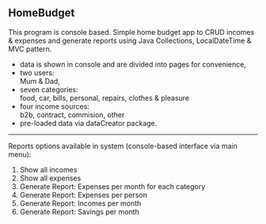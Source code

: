 ## HomeBudget  

This program is console based. 
Simple home budget app to CRUD incomes & expenses and generate reports using Java Collections, LocalDateTime & MVC pattern.

- data is shown in console and are divided into pages for convenience,
- two users:  
    Mum & Dad,
- seven categories:  
    food, car, bills, personal, repairs, clothes & pleasure
- four income sources:    
    b2b, contract, commision, other
- pre-loaded data via dataCreator package.
***

Reports options available in system (console-based interface via main menu):  
  1. Show all incomes
   2. Show all expenses
   2. Generate Report: Expenses per month for each category
   2. Generate Report: Expenses per person
   2. Generate Report: Incomes per month
   2. Generate Report: Savings per month






